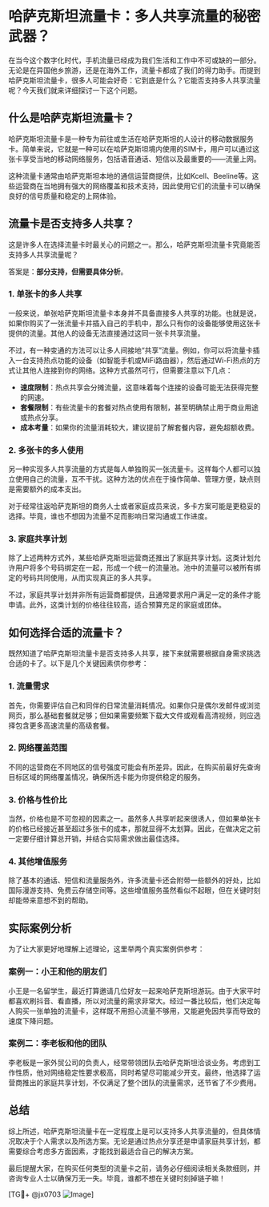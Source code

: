 # 哈萨克斯坦流量卡：多人共享流量的秘密武器？

在当今这个数字化时代，手机流量已经成为我们生活和工作中不可或缺的一部分。无论是在异国他乡旅游，还是在海外工作，流量卡都成了我们的得力助手。而提到哈萨克斯坦流量卡，很多人可能会好奇：它到底是什么？它能否支持多人共享流量呢？今天我们就来详细探讨一下这个问题。

## 什么是哈萨克斯坦流量卡？

哈萨克斯坦流量卡是一种专为前往或生活在哈萨克斯坦的人设计的移动数据服务卡。简单来说，它就是一种可以在哈萨克斯坦境内使用的SIM卡，用户可以通过这张卡享受当地的移动网络服务，包括语音通话、短信以及最重要的——流量上网。

这种流量卡通常由哈萨克斯坦本地的通信运营商提供，比如Kcell、Beeline等。这些运营商在当地拥有强大的网络覆盖和技术支持，因此使用它们的流量卡可以确保良好的信号质量和稳定的上网体验。

## 流量卡是否支持多人共享？

这是许多人在选择流量卡时最关心的问题之一。那么，哈萨克斯坦流量卡究竟能否支持多人共享流量呢？

答案是：**部分支持，但需要具体分析**。

### 1. 单张卡的多人共享

一般来说，单张哈萨克斯坦流量卡本身并不具备直接多人共享的功能。也就是说，如果你购买了一张流量卡并插入自己的手机中，那么只有你的设备能够使用这张卡提供的流量。其他人的设备无法直接通过这同一张卡共享流量。

不过，有一种变通的方法可以让多人间接地“共享”流量。例如，你可以将流量卡插入一台支持热点功能的设备（如智能手机或MiFi路由器），然后通过Wi-Fi热点的方式让其他人连接到你的网络。这种方式虽然可行，但需要注意以下几点：

- **速度限制**：热点共享会分摊流量，这意味着每个连接的设备可能无法获得完整的网速。
- **套餐限制**：有些流量卡的套餐对热点使用有限制，甚至明确禁止用于商业用途或热点分享。
- **成本考量**：如果你的流量消耗较大，建议提前了解套餐内容，避免超额收费。

### 2. 多张卡的多人使用

另一种实现多人共享流量的方式是每人单独购买一张流量卡。这样每个人都可以独立使用自己的流量，互不干扰。这种方法的优点在于操作简单、管理方便，缺点则是需要额外的成本支出。

对于经常往返哈萨克斯坦的商务人士或者家庭成员来说，多卡方案可能是更稳妥的选择。毕竟，谁也不想因为流量不足而影响日常沟通或工作进度。

### 3. 家庭共享计划

除了上述两种方式外，某些哈萨克斯坦运营商还推出了家庭共享计划。这类计划允许用户将多个号码绑定在一起，形成一个统一的流量池。池中的流量可以被所有绑定的号码共同使用，从而实现真正的多人共享。

不过，家庭共享计划并非所有运营商都提供，且通常要求用户满足一定的条件才能申请。此外，这类计划的价格往往较高，适合预算充足的家庭或团体。

## 如何选择合适的流量卡？

既然知道了哈萨克斯坦流量卡是否支持多人共享，接下来就需要根据自身需求挑选合适的卡了。以下是几个关键因素供你参考：

### 1. 流量需求

首先，你需要评估自己和同伴的日常流量消耗情况。如果你只是偶尔发邮件或浏览网页，那么基础套餐就足够；但如果需要频繁下载大文件或观看高清视频，则应选择包含更多高速流量的高级套餐。

### 2. 网络覆盖范围

不同的运营商在不同地区的信号强度可能会有所差异。因此，在购买前最好先查询目标区域的网络覆盖情况，确保所选卡能为你提供稳定的服务。

### 3. 价格与性价比

当然，价格也是不可忽视的因素之一。虽然多人共享听起来很诱人，但如果单张卡的价格已经接近甚至超过多张卡的成本，那就显得不太划算。因此，在做决定之前一定要仔细计算总开销，并结合实际需求做出最佳选择。

### 4. 其他增值服务

除了基本的通话、短信和流量服务外，许多流量卡还会附带一些额外的好处，比如国际漫游支持、免费云存储空间等。这些增值服务虽然看似不起眼，但在关键时刻却能带来意想不到的帮助。

## 实际案例分析

为了让大家更好地理解上述理论，这里举两个真实案例供参考：

### 案例一：小王和他的朋友们

小王是一名留学生，最近打算邀请几位好友一起来哈萨克斯坦游玩。由于大家平时都喜欢刷抖音、看直播，所以对流量的需求非常大。经过一番比较后，他们决定每人购买一张单独的流量卡，这样既不用担心流量不够用，又能避免因共享而导致的速度下降问题。

### 案例二：李老板和他的团队

李老板是一家外贸公司的负责人，经常带领团队去哈萨克斯坦洽谈业务。考虑到工作性质，他对网络稳定性要求极高，同时希望尽可能减少开支。最终，他选择了运营商推出的家庭共享计划，不仅满足了整个团队的流量需求，还节省了不少费用。

## 总结

综上所述，哈萨克斯坦流量卡在一定程度上是可以支持多人共享流量的，但具体情况取决于个人需求以及所选方案。无论是通过热点分享还是申请家庭共享计划，都需要综合考虑多方面因素，才能找到最适合自己的解决方案。

最后提醒大家，在购买任何类型的流量卡之前，请务必仔细阅读相关条款细则，并咨询专业人士以确保万无一失。毕竟，谁都不想在关键时刻掉链子嘛！

[TG💪+ @jx0703 ![Image](https://github.com/user-attachments/assets/dbca1d08-cadb-493c-b0ec-ad6f7a83f270)]
